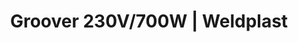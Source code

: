 ---
Filename: "groover-230v700w64"
Link: "file:/Users/vinayakpatel/Downloads/www.weldplast.cz/groover-230v700w64"
product_name: "GROOVER230 V / 700 W, včetně boxu"
product_id: "Obj. číslo:111.032"
title: "Groover 230V/700W | Weldplast"
product_desc: "Drážkovací stroj Leister GROOVER řeže drážky pro sváry do silných, odolných podlahových krytin z PVC-P, PE a linolea. Tři válečky mu umožňují plynulý klouzavý pohyb a řez v konstantní hloubce i při vysokých rychlostech. Drážkování všech typů podlahových krytin Velmi vysoká rotační řezná rychlost ve dvou úrovních Nastavitelné vodicí kolo pro přesný pojezd Drážkování je možné i u okrajů Práce bez prachu a nečistot díky přídavnému ventilátoru a vaku na prach"
product_specs: "Značka konformity, Značka schválení, Třída ochrany II, NapětíV~230, PříkonW250 / 700 (2 stupně), FrekvenceHz50 / 60, Rychlostm/min Stupeň 1: 14500 (350 W) Stupeň 2: 18500 (700 W) , Úroveň hlučnosti LpAdB84, Rozměry (D x Š x V)mm240 x 205 x 255, Hmotnostkg6,7 (s kabelem 3 m a trubkou vyhazovače), Druh certifikaceCCA, Hloubka drážkymm0 - 4"
product_downloads: "GROOVER - produktový list stáhnout , GROOVER - manuál CZ stáhnout"
href: "https://www.weldplast.cz/files/groover-produktovy-list-leister.pdf, https://www.weldplast.cz/files/groover-produktovy-list-leister.pdf, https://www.weldplast.cz/files/groover-manual-cz1.pdf, https://www.weldplast.cz/files/groover-manual-cz1.pdf"
p_desc_2: "Drážkovací stroj Leister GROOVER řeže drážky pro sváry do silných, odolných podlahových krytin z PVC-P, PE a linolea. Tři válečky mu umožňují plynulý klouzavý pohyb a řez v konstantní hloubce i při vysokých rychlostech. Drážkování všech typů podlahových krytin Velmi vysoká rotační řezná rychlost ve dvou úrovních Nastavitelné vodicí kolo pro přesný pojezd Drážkování je možné i u okrajů Práce bez prachu a nečistot díky přídavnému ventilátoru a vaku na prach"
accessories: "GROOVER230 V / 700 W, včetně boxu"
similar_products: ""
---